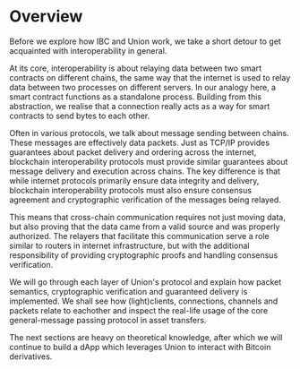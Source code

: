 # Overview

Before we explore how IBC and Union work, we take a short detour to get acquainted with interoperability in general.

At its core, interoperability is about relaying data between two smart contracts on different chains, the same way that the internet is used to relay data between two processes on different servers. In our analogy here, a smart contract functions as a standalone process. Building from this abstraction, we realise that a connection really acts as a way for smart contracts to send bytes to each other.

Often in various protocols, we talk about message sending between chains. These messages are effectively data packets. Just as TCP/IP provides guarantees about packet delivery and ordering across the internet, blockchain interoperability protocols must provide similar guarantees about message delivery and execution across chains. The key difference is that while internet protocols primarily ensure data integrity and delivery, blockchain interoperability protocols must also ensure consensus agreement and cryptographic verification of the messages being relayed.

This means that cross-chain communication requires not just moving data, but also proving that the data came from a valid source and was properly authorized. The relayers that facilitate this communication serve a role similar to routers in internet infrastructure, but with the additional responsibility of providing cryptographic proofs and handling consensus verification.

We will go through each layer of Union's protocol and explain how packet semantics, cryptographic verification and guaranteed delivery is implemented. We shall see how (light)clients, connections, channels and packets relate to eachother and inspect the real-life usage of the core general-message passing protocol in asset transfers.

The next sections are heavy on theoretical knowledge, after which we will continue to build a dApp which leverages Union to interact with Bitcoin derivatives.
